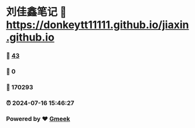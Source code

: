 # 刘佳鑫笔记 :link: https://donkeytt11111.github.io/jiaxin.github.io 
### :page_facing_up: [43](https://donkeytt11111.github.io/jiaxin.github.io/tag.html) 
### :speech_balloon: 0 
### :hibiscus: 170293 
### :alarm_clock: 2024-07-16 15:46:27 
### Powered by :heart: [Gmeek](https://github.com/Meekdai/Gmeek)
